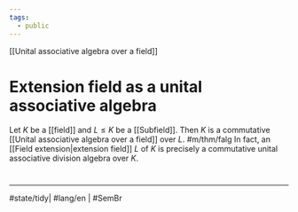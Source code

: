 ```yaml
---
tags:
  - public
---
```

[[Unital associative algebra over a field]]
# Extension field as a unital associative algebra

Let $K$ be a [[field]] and $L \leq K$ be a [[Subfield]].
Then $K$ is a commutative [[Unital associative algebra over a field]] over $L$. #m/thm/falg
In fact, an [[Field extension|extension field]] $L$ of $K$ is precisely a commutative unital associative division algebra over $K$.

#
---
#state/tidy| #lang/en | #SemBr
